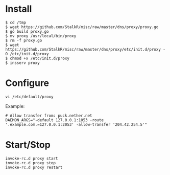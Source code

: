 # Install #

    $ cd /tmp
    $ wget https://github.com/StalkR/misc/raw/master/dns/proxy/proxy.go
    $ go build proxy.go
    $ mv proxy /usr/local/bin/proxy
    $ rm -f proxy.go
    $ wget https://github.com/StalkR/misc/raw/master/dns/proxy/etc/init.d/proxy -O /etc/init.d/proxy
    $ chmod +x /etc/init.d/proxy
    $ insserv proxy

# Configure #

    vi /etc/default/proxy

Example:

    # Allow transfer from: puck.nether.net
    DAEMON_ARGS="-default 127.0.0.1:1053 -route '.example.com.=127.0.0.1:2053' -allow-transfer '204.42.254.5'"

# Start/Stop #

    invoke-rc.d proxy start
    invoke-rc.d proxy stop
    invoke-rc.d proxy restart
